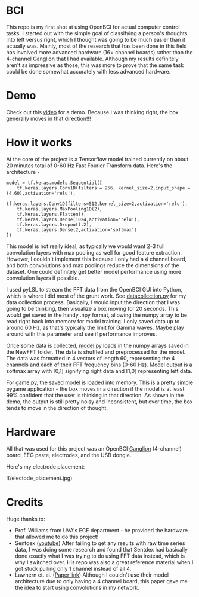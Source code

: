 # BCI
This repo is my first shot at using OpenBCI for actual computer control tasks. I started out with the simple goal of classifying a person's thoughts into left versus right, which I thought was going to be much easier than it actually was. Mainly, most of the research that has been done in this field has involved more advanced hardware (16+ channel boards) rather than the 4-channel Ganglion that I had available. Although my results definitely aren't as impressive as those, this was more to prove that the same task could be done somewhat accurately with less advanced hardware. 

# Demo
Check out this [video](https://drive.google.com/file/d/1OuTctT6I4jb8JthzFnYEFEZJ011KdMZ2/view?usp=sharing) for a demo. Because I was thinking right, the box generally moves in that direction!!!

# How it works
At the core of the project is a Tensorflow model trained currently on about 20 minutes total of 0-60 Hz Fast Fourier Transform data. Here's the architecture - 
```
model = tf.keras.models.Sequential([
    tf.keras.layers.Conv1D(filters = 256, kernel_size=2,input_shape = (4,60),activation='relu'),
    tf.keras.layers.Conv1D(filters=512,kernel_size=2,activation='relu'),
    tf.keras.layers.MaxPooling1D(2),
    tf.keras.layers.Flatten(),
    tf.keras.layers.Dense(1024,activation='relu'),
    tf.keras.layers.Dropout(.2),
    tf.keras.layers.Dense(2,activation='softmax')
])
```
This model is not really ideal, as typically we would want 2-3 full convolution layers with max pooling as well for good feature extraction. However, I couldn't implement this because I only had a 4 channel board, and both convolutions and max poolings reduce the dimensions of the dataset. One could definitely get better model performance using more convolution layers if possible. 

I used pyLSL to stream the FFT data from the OpenBCI GUI into Python, which is where I did most of the grunt work. See [datacollection.py](https://github.com/hilliardjl/BCI/blob/master/datacollection.py) for my data collection process. Basically, I would input the direction that I was going to be thinking, then visualize a box moving for 20 seconds. This would get saved in the handy .npy format, allowing the numpy array to be read right back into memory for model training. I only saved data up to around 60 Hz, as that's typically the limit for Gamma waves. Maybe play around with this parameter and see if performance improves. 

Once some data is collected, [model.py](https://github.com/hilliardjl/BCI/blob/master/model.py) loads in the numpy arrays saved in the NewFFT folder. The data is shuffled and preprocessed for the model. The data was formatted in 4 vectors of length 60, representing the 4 channels and each of their FFT frequency bins (0-60 Hz). Model output is a softmax array with [0,1] signifying right data and [1,0] representing left data. 

For [game.py](https://github.com/hilliardjl/BCI/blob/master/game.py), the saved model is loaded into memory. This is a pretty simple pygame application - the box moves in a direction if the model is at least 99% confident that the user is thinking in that direction. As shown in the demo, the output is still pretty noisy and inconsistent, but over time, the box tends to move in the direction of thought. 

# Hardware
All that was used for this project was an OpenBCI [Ganglion](https://shop.openbci.com/products/ganglion-board?variant=13461804483) (4-channel) board, EEG paste, electrodes, and the USB dongle. 

Here's my electrode placement:

!(/electode_placement.jpg)

# Credits
Huge thanks to: 
- Prof. Williams from UVA's ECE department \- he provided the hardware that allowed me to do this project!
- Sentdex ([youtube](https://www.youtube.com/user/sentdex)) After failing to get any results with raw time series data, I was doing some research and found that Sentdex had basically done exactly what I was trying to do using FFT data instead, which is why I switched over. His repo was also a great reference material when I got stuck pulling only 1 channel instead of all 4.  
- Lawhern et. al. ([Paper link](https://arxiv.org/abs/1611.08024)) Although I couldn't use their model architecture due to only having a 4 channel board, this paper gave me the idea to start using convolutions in my network. 

